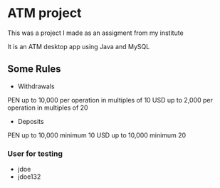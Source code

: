 # ATM project

This was a project I made as an assigment from my institute

It is an ATM desktop app using Java and MySQL

## Some Rules

+ Withdrawals

PEN up to 10,000 per operation in multiples of 10
USD up to 2,000 per operation in multiples of 20

+ Deposits

PEN up to 10,000 minimum 10
USD up to 10,000 minimum 20

### User for testing

+ jdoe
+ jdoe132